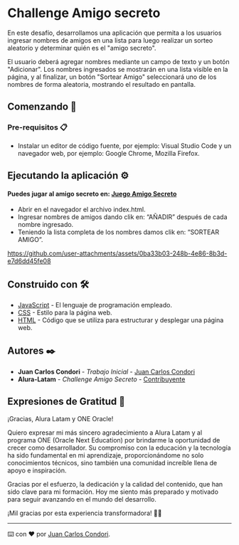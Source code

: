 # Challenge Amigo secreto

En este desafío, desarrollamos una aplicación que permita a los usuarios ingresar nombres de amigos en una lista para luego realizar un sorteo aleatorio y determinar quién es el "amigo secreto".

El usuario deberá agregar nombres mediante un campo de texto y un botón "Adicionar". Los nombres ingresados se mostrarán en una lista visible en la página, y al finalizar, un botón "Sortear Amigo" seleccionará uno de los nombres de forma aleatoria, mostrando el resultado en pantalla.

## Comenzando 🚀

### Pre-requisitos 📋

* Instalar un editor de código fuente, por ejemplo: Visual Studio Code
y un navegador web, por ejemplo: Google Chrome, Mozilla Firefox.

## Ejecutando la aplicación ⚙️

#### Puedes jugar al amigo secreto en:  [Juego Amigo Secreto](https://juan-carlos-condori.github.io/challenge-amigo-secreto/) 

* Abrir en el navegador el archivo index.html.
* Ingresar nombres de amigos dando clik en: “AÑADIR” después de cada nombre ingresado.
* Teniendo la lista completa de los nombres damos clik en: “SORTEAR AMIGO”.


https://github.com/user-attachments/assets/0ba33b03-248b-4e86-8b3d-e7d6dd45fe08



## Construido con 🛠️

* [JavaScript](https://www.w3schools.com/js/) - El lenguaje de programación empleado.
* [CSS](https://www.w3schools.com/css/) - Estilo para la página web. 
* [HTML](https://www.w3schools.com/html/) - Código que se utiliza para estructurar y desplegar una página web.

## Autores ✒️

* **Juan Carlos Condori** - *Trabajo Inicial* - [Juan Carlos Condori](https://github.com/juan-carlos-condori/challenge-amigo-secreto.git)
* **Alura-Latam** - *Challenge Amigo Secreto* - [Contribuyente](https://app.aluracursos.com/formacao-etapaseleccion8)

## Expresiones de Gratitud 🎁

¡Gracias, Alura Latam y ONE Oracle!

Quiero expresar mi más sincero agradecimiento a Alura Latam y al programa ONE (Oracle Next Education) por brindarme la oportunidad de crecer como desarrollador. Su compromiso con la educación y la tecnología ha sido fundamental en mi aprendizaje, proporcionándome no solo conocimientos técnicos, sino también una comunidad increíble llena de apoyo e inspiración.

Gracias por el esfuerzo, la dedicación y la calidad del contenido, que han sido clave para mi formación. Hoy me siento más preparado y motivado para seguir avanzando en el mundo del desarrollo.

¡Mil gracias por esta experiencia transformadora! 🚀🙌

---
⌨️ con ❤️ por  [Juan Carlos Condori](https://github.com/juan-carlos-condori/challenge-amigo-secreto.git).
